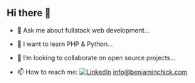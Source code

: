 ## Hi there 👋

- 💬 Ask me about fullstack web development...
- 🌱 I want to learn PHP & Python...
- 👯 I’m looking to collaborate on open source projects...

- 📫 How to reach me: 
[![LinkedIn](https://img.shields.io/badge/LinkedIn-profile-blue?logo=linkedin&logoColor=white)](https://www.linkedin.com/in/your-linkedin-username)
info@benjaminchick.com
